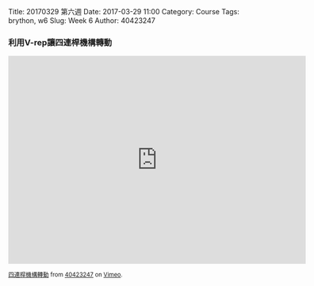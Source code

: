 Title: 20170329 第六週
Date: 2017-03-29 11:00
Category: Course
Tags: brython, w6
Slug: Week 6
Author: 40423247

<h3>利用V-rep讓四連桿機構轉動</h3>

<iframe src="https://player.vimeo.com/video/214882076" width="600" height="420" frameborder="0" webkitallowfullscreen mozallowfullscreen allowfullscreen></iframe>
<small>
<p><a href="https://vimeo.com/214882076">四連桿機構轉動</a> from <a href="https://vimeo.com/user61278816">40423247</a> on <a href="https://vimeo.com">Vimeo</a>.</p>

